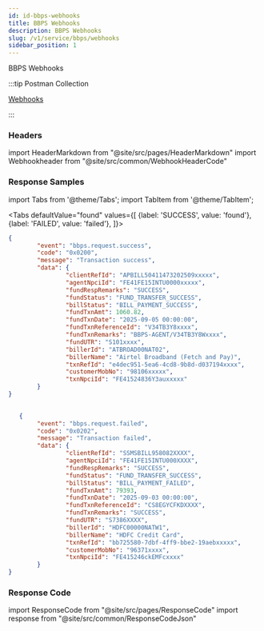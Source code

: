 ```yaml
---
id: id-bbps-webhooks
title: BBPS Webhooks
description: BBPS Webhooks
slug: /v1/service/bbps/webhooks
sidebar_position: 1
---
```


BBPS Webhooks

:::tip Postman Collection

<a href="https://www.google.com" target="_blank">Webhooks</a>

:::

### Headers

import HeaderMarkdown from "@site/src/pages/HeaderMarkdown"
import Webhookheader from "@site/src/common/WebhookHeaderCode"

<HeaderMarkdown data={Webhookheader}/>

### Response Samples

import Tabs from '@theme/Tabs';
import TabItem from '@theme/TabItem';

<Tabs
    defaultValue="found"
    values={[
        {label: 'SUCCESS', value: 'found'},
        {label: 'FAILED', value: 'failed'},
    ]}>

<TabItem value="found">

```json
{
        "event": "bbps.request.success",
        "code": "0x0200",
        "message": "Transaction success",
        "data": {
                "clientRefId": "APBILL50411473202509xxxxx",
                "agentNpciId": "FE41FE15INTU0000xxxxx",
                "fundRespRemarks": "SUCCESS",
                "fundStatus": "FUND_TRANSFER_SUCCESS",
                "billStatus": "BILL_PAYMENT_SUCCESS",
                "fundTxnAmt": 1060.82,
                "fundTxnDate": "2025-09-05 00:00:00",
                "fundTxnReferenceId": "V34TB3Y8xxxx",
                "fundTxnRemarks": "BBPS-AGENT/V34TB3Y8Wxxxx",
                "fundUTR": "S101xxxx",
                "billerId": "ATBROAD00NAT02",
                "billerName": "Airtel Broadband (Fetch and Pay)",
                "txnRefId": "e4dec951-5ea6-4cd8-9b8d-d037194xxxx",
                "customerMobNo": "98106xxxxx",
                "txnNpciId": "FE41524836Y3auxxxxx"
        }
}
  
```

</TabItem>


<TabItem value="failed">

```json
   {
        "event": "bbps.request.failed",
        "code": "0x0202",
        "message": "Transaction failed",
        "data": {
                "clientRefId": "SSMSBILL958082XXXX",
                "agentNpciId": "FE41FE15INTU000XXXX",
                "fundRespRemarks": "SUCCESS",
                "fundStatus": "FUND_TRANSFER_SUCCESS",
                "billStatus": "BILL_PAYMENT_FAILED",
                "fundTxnAmt": 79393,
                "fundTxnDate": "2025-09-03 00:00:00",
                "fundTxnReferenceId": "CS8EGYCFKDXXXX",
                "fundTxnRemarks": "SUCCESS",
                "fundUTR": "S7386XXXX",
                "billerId": "HDFC00000NATW1",
                "billerName": "HDFC Credit Card",
                "txnRefId": "bb725580-7dbf-4ff9-bbe2-19aebxxxxx",
                "customerMobNo": "96371xxxx",
                "txnNpciId": "FE415246ckEMFcxxxx"
        }
}
```

</TabItem>
</Tabs>

### Response Code

import ResponseCode from "@site/src/pages/ResponseCode"
import response from "@site/src/common/ResponseCodeJson"

<ResponseCode data={response}/>